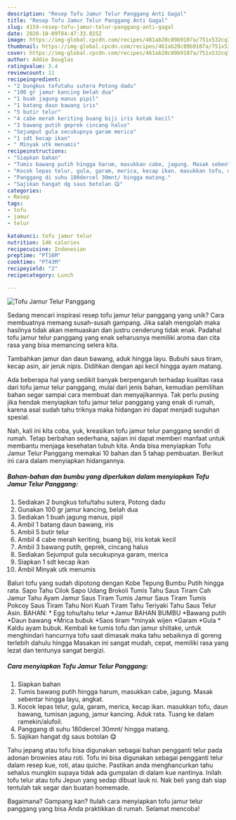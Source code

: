 ```yaml
---
description: "Resep Tofu Jamur Telur Panggang Anti Gagal"
title: "Resep Tofu Jamur Telur Panggang Anti Gagal"
slug: 4159-resep-tofu-jamur-telur-panggang-anti-gagal
date: 2020-10-09T04:47:33.025Z
image: https://img-global.cpcdn.com/recipes/461ab20c89b9107a/751x532cq70/tofu-jamur-telur-panggang-foto-resep-utama.jpg
thumbnail: https://img-global.cpcdn.com/recipes/461ab20c89b9107a/751x532cq70/tofu-jamur-telur-panggang-foto-resep-utama.jpg
cover: https://img-global.cpcdn.com/recipes/461ab20c89b9107a/751x532cq70/tofu-jamur-telur-panggang-foto-resep-utama.jpg
author: Addie Douglas
ratingvalue: 3.4
reviewcount: 11
recipeingredient:
- "2 bungkus tofutahu sutera Potong dadu"
- "100 gr jamur kancing belah dua"
- "1 buah jagung manus pipil"
- "1 batang daun bawang iris"
- "5 butir telur"
- "4 cabe merah keriting buang biji iris kotak kecil"
- "3 bawang putih geprek cincang halus"
- "Sejumput gula secukupnya garam merica"
- "1 sdt kecap ikan"
- " Minyak utk menumis"
recipeinstructions:
- "Siapkan bahan"
- "Tumis bawang putih hingga harum, masukkan cabe, jagung. Masak sebentar hingga layu, angkat."
- "Kocok lepas telur, gula, garam, merica, kecap ikan. masukkan tofu, daun bawang, tumisan jagung, jamur kancing. Aduk rata. Tuang ke dalam ramekin/alufoil."
- "Panggang di suhu 180dercel 30mnt/ hingga matang."
- "Sajikan hangat dg saus botolan 😋"
categories:
- Resep
tags:
- tofu
- jamur
- telur

katakunci: tofu jamur telur 
nutrition: 146 calories
recipecuisine: Indonesian
preptime: "PT16M"
cooktime: "PT43M"
recipeyield: "2"
recipecategory: Lunch

---
```



![Tofu Jamur Telur Panggang](https://img-global.cpcdn.com/recipes/461ab20c89b9107a/751x532cq70/tofu-jamur-telur-panggang-foto-resep-utama.jpg)

Sedang mencari inspirasi resep tofu jamur telur panggang yang unik? Cara membuatnya memang susah-susah gampang. Jika salah mengolah maka hasilnya tidak akan memuaskan dan justru cenderung tidak enak. Padahal tofu jamur telur panggang yang enak seharusnya memiliki aroma dan cita rasa yang bisa memancing selera kita.

Tambahkan jamur dan daun bawang, aduk hingga layu. Bubuhi saus tiram, kecap asin, air jeruk nipis. Didihkan dengan api kecil hingga ayam matang.

Ada beberapa hal yang sedikit banyak berpengaruh terhadap kualitas rasa dari tofu jamur telur panggang, mulai dari jenis bahan, kemudian pemilihan bahan segar sampai cara membuat dan menyajikannya. Tak perlu pusing jika hendak menyiapkan tofu jamur telur panggang yang enak di rumah, karena asal sudah tahu triknya maka hidangan ini dapat menjadi suguhan spesial.


Nah, kali ini kita coba, yuk, kreasikan tofu jamur telur panggang sendiri di rumah. Tetap berbahan sederhana, sajian ini dapat memberi manfaat untuk membantu menjaga kesehatan tubuh kita. Anda bisa menyiapkan Tofu Jamur Telur Panggang memakai 10 bahan dan 5 tahap pembuatan. Berikut ini cara dalam menyiapkan hidangannya.

<!--inarticleads1-->

##### Bahan-bahan dan bumbu yang diperlukan dalam menyiapkan Tofu Jamur Telur Panggang:

1. Sediakan 2 bungkus tofu/tahu sutera, Potong dadu
1. Gunakan 100 gr jamur kancing, belah dua
1. Sediakan 1 buah jagung manus, pipil
1. Ambil 1 batang daun bawang, iris
1. Ambil 5 butir telur
1. Ambil 4 cabe merah keriting, buang biji, iris kotak kecil
1. Ambil 3 bawang putih, geprek, cincang halus
1. Sediakan Sejumput gula secukupnya garam, merica
1. Siapkan 1 sdt kecap ikan
1. Ambil  Minyak utk menumis


Baluri tofu yang sudah dipotong dengan Kobe Tepung Bumbu Putih hingga rata. Sapo Tahu Cilok Sapo Udang Brokoli Tumis Tahu Saus Tiram Cah Jamur Tahu Ayam Jamur Saus Tiram Tumis Jamur Saus Tiram Tumis Pokcoy Saus Tiram Tahu Nori Kuah Tiram Tahu Teriyaki Tahu Saus Telur Asin. BAHAN: * Egg tohu/tahu telur *Jamur BAHAN BUMBU *Bawang putih *Daun bawang *Mrica bubuk *Saos tiram *minyak wijen *Garam *Gula * Kaldu ayam bubuk. Kembali ke tumis tofu dan jamur shiitake, untuk menghindari hancurnya tofu saat dimasak maka tahu sebaiknya di goreng terlebih dahulu hingga Masakan ini sangat mudah, cepat, memiliki rasa yang lezat dan tentunya sangat bergizi. 

<!--inarticleads2-->

##### Cara menyiapkan Tofu Jamur Telur Panggang:

1. Siapkan bahan
1. Tumis bawang putih hingga harum, masukkan cabe, jagung. Masak sebentar hingga layu, angkat.
1. Kocok lepas telur, gula, garam, merica, kecap ikan. masukkan tofu, daun bawang, tumisan jagung, jamur kancing. Aduk rata. Tuang ke dalam ramekin/alufoil.
1. Panggang di suhu 180dercel 30mnt/ hingga matang.
1. Sajikan hangat dg saus botolan 😋


Tahu jepang atau tofu bisa digunakan sebagai bahan pengganti telur pada adonan brownies atau roti. Tofu ini bisa digunakan sebagai pengganti telur dalam resep kue, roti, atau quiche. Pastikan anda menghancurkan tahu sehalus mungkin supaya tidak ada gumpalan di dalam kue nantinya. Inilah tofu telur atau tofu Jepun yang sedap dibuat lauk ni. Nak beli yang dah siap tentulah tak segar dan buatan homemade. 

Bagaimana? Gampang kan? Itulah cara menyiapkan tofu jamur telur panggang yang bisa Anda praktikkan di rumah. Selamat mencoba!

